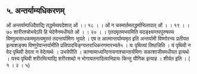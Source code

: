 ## ५. अन्तर्याम्यधिकरणम्
ओं अन्तर्याम्पधिदैवाद्यि तद्धर्मव्यपदेशात् ओं ।। १८ । ।
ओं न चस्मार्तमतद्धर्माभिलापात् ओं । । १९ । ।
७० शारीरश्चोभयेऽपि हि भेदेनैनमधीयते ओं । । २० । ।
एतदमृतमभयमिति यदङ्क्ष्यन्तरपुरुषस्य विष्णुत्वसाधकममृतत्वमुस्तं तदन्तर्यामिणः भूयते ।
एष त आत्मान्तर्याम्यमृत इति अन्तर्यामी विष्णोरन्यः प्रतीयत इत्याशङ्क्य विष्णुरेवान्तर्यामीति
प्रतिपादयिङ्ग्यत्तराधिकरणमारभ्यते५ । यः पृथिव्यां तिष्ठन्निति । यं पृथिवी न वेद पृथिवी देवता न
वेदेत्यर्थः । उभयेपीति । काण्वामाध्यन्दिनायनाश्चान्तार्यमिणः सकाशाजीवमधीयत इत्यर्थः ।
यस्य पृथिवी शरीरमित्याद्यि शरीरशब्दो न भोगायतनादित्वाभिप्रायः किन्तु यौगिक इत्याह ।
शीर्यत इति । ( १ । २ । ५)
